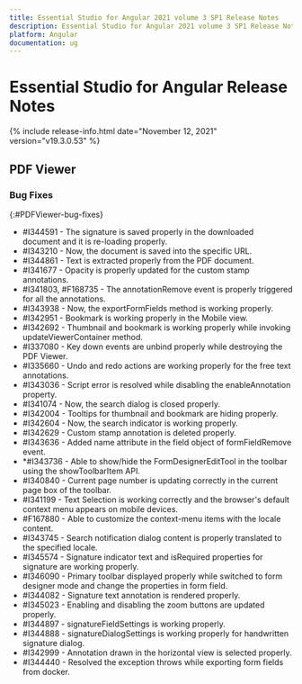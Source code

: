 ```yaml
---
title: Essential Studio for Angular 2021 volume 3 SP1 Release Notes  
description: Essential Studio for Angular 2021 volume 3 SP1 Release Notes  
platform: Angular
documentation: ug
---
```


# Essential Studio for Angular  Release Notes  

{% include release-info.html date="November 12, 2021"  version="v19.3.0.53" %} 






## PDF Viewer

### Bug Fixes
{:#PDFViewer-bug-fixes}

* \#I344591 - The signature is saved properly in the downloaded document and it is re-loading properly.
* \#I343210 - Now, the document is saved into the specific URL.
* \#I344861 - Text is extracted properly from the PDF document.
* \#I341677 - Opacity is properly updated for the custom stamp annotations.
* \#I341803, \#F168735 - The annotationRemove event is properly triggered for all the annotations.
* \#I343938 - Now, the exportFormFields method is working properly.
* \#I342951 - Bookmark is working properly in the Mobile view.
* \#I342692 - Thumbnail and bookmark is working properly while invoking updateViewerContainer method.
* \#I337080 - Key down events are unbind properly while destroying the PDF Viewer.
* \#I335660 - Undo and redo actions are working properly for the free text annotations.
* \#I343036 - Script error is resolved while disabling the enableAnnotation property.
* \#I341074 - Now, the search dialog is closed properly.
* \#I342004 - Tooltips for thumbnail and bookmark are hiding properly.
* \#I342604 - Now, the search indicator is working properly.
* \#I342629 - Custom stamp annotation is deleted properly.
* \#I343636 - Added name attribute in the field object of formFieldRemove event.
* \*#I343736 - Able to show/hide the FormDesignerEditTool in the toolbar using the showToolbarItem API.
* \#I340840 - Current page number is updating correctly in the current page box of the toolbar.
* \#I341199 - Text Selection is working correctly and the browser's default context menu appears on mobile devices.
* \#F167880 - Able to customize the context-menu items with the locale content.
* \#I343745 - Search notification dialog content is properly translated to the specified locale.
* \#I345574 - Signature indicator text and isRequired properties for signature are working properly.
* \#I346090 - Primary toolbar displayed properly while switched to form designer mode and change the properties in form field.
* \#I344082 - Signature text annotation is rendered properly.
* \#I345023 - Enabling and disabling the zoom buttons are updated properly.
* \#I344897 - signatureFieldSettings is working properly.
* \#I344888 - signatureDialogSettings is working properly for handwritten signature dialog.
* \#I342999 - Annotation drawn in the horizontal view is selected properly.
* \#I344440 - Resolved the exception throws while exporting form fields from docker.

